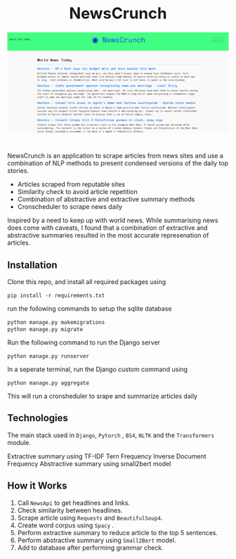 <div align="center">
<h1  style="display: block; font-size: 2.5em; font-weight: bold;"> <br /><br /><strong>NewsCrunch</strong> </h1>
<img src="images/capture.PNG" width="780">
<h1></h1>
</div>


NewsCrunch is an application to scrape articles from news sites and use a combination of NLP methods to present condensed versions of the daily top stories.

- Articles scraped from reputable sites
- Similarity check to avoid article repetition 
- Combination of abstractive and extractive summary methods
- Cronscheduler to scrape news daily

Inspired by a need to keep up with world news. While summarising news does come with caveats, I found that a combination of extractive and abstractive summaries resulted in the most accurate represenation of articles. 

## Installation 

Clone this repo, and install all required packages using
````
pip install -r requirements.txt
````
run the following commands to setup the sqlite database
````
python manage.py makemigrations
python manage.py migrate
````
Run the following command to run the Django server
````
python manage.py runserver
````
In a seperate terminal, run the Django custom command using
````
python manage.py aggregate 
````
This will run a cronsheduler to srape and summarize articles daily

## Technologies

The main stack used in `Django`, `Pytorch` , `BS4`,  `NLTK` and the `Transformers` module.

Extractive summary using TF-IDF Tern Frequency Inverse Document Frequency
Abstractive summary using small2bert model 

## How it Works

1. Call `NewsApi` to get headlines and links.
2. Check similarity between headlines.
3. Scrape article using `Requests` and `BeautifulSoup4`.
4. Create word corpus using `Spacy` .
5. Perform extractive summary to reduce article to the top 5 sentences.
6. Perform abstractive summary using `Small2Bert` model. 
7. Add to database after performing grammar check. 

<!-- ## Roadmap -->

